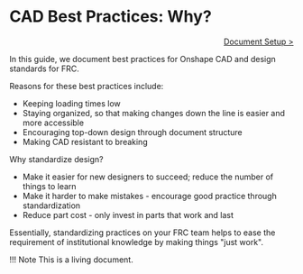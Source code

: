 <style>
.right{
    float:right;
}

.left{
    float:left;
}
</style>

# CAD Best Practices: Why?

<span class="right">[Document Setup >](document-setup.md)</span>
<br>

In this guide, we document best practices for Onshape CAD and design standards for FRC. 

Reasons for these best practices include:

- Keeping loading times low
- Staying organized, so that making changes down the line is easier and more accessible
- Encouraging top-down design through document structure
- Making CAD resistant to breaking

Why standardize design?

- Make it easier for new designers to succeed; reduce the number of things to learn
- Make it harder to make mistakes - encourage good practice through standardization
- Reduce part cost - only invest in parts that work and last

Essentially, standardizing practices on your FRC team helps to ease the requirement of institutional knowledge by making things "just work".

!!! Note
    This is a living document.

